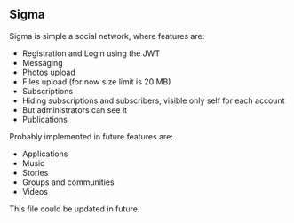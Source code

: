 ## Sigma
Sigma is simple a social network, where
features are:
- Registration and Login using the JWT
- Messaging
- Photos upload
- Files upload (for now size limit is 20 MB)
- Subscriptions
- Hiding subscriptions and subscribers, visible only self for each account
- But administrators can see it
- Publications

Probably implemented in future features are:
- Applications
- Music
- Stories
- Groups and communities
- Videos

This file could be updated in future.
